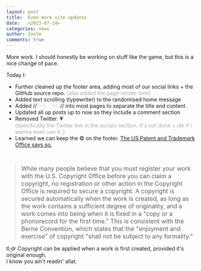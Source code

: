 ```yaml
---
layout: post
title:  Even more site updates
date:   <2023-07-14>
categories: news
author: 1oolm
comments: true
---
```

More work. I should honestly be working on stuff like the game, but this is a nice change of pace.

Today I:
- Further cleaned up the footer area, adding most of our social links + the GitHub source repo. <font color="#AAAAAA">(also added the page render time)</font>
- Added text scrolling (typewriter) to the randomised home message
- Added //<font color="#DDDDDD">THE LINE</font>// into most pages to separate the title and content.
- Updated all up posts up to now so they include a comment section
- Removed Twitter. &#128151; <br> <font color="#AAAAAA">(specifically the Twitter link in the socials section. It's not done + idk if i wanna even use it..)</font>
- Learned we can keep the &copy; on the footer. [The US Patent and Trademark Office says so.](https://www.uspto.gov/ip-policy/copyright-policy/copyright-basics)
<br>    
<blockquote><font size="3">While many people believe that you must register your work with the U.S. Copyright Office before you can claim a copyright, no registration or other action in the Copyright Office is required to secure a copyright. A copyright is secured automatically when the work is created, as long as the work contains a sufficient degree of originality, and a work comes into being when it is fixed in a &quot;copy or a phonorecord for the first time.&quot; This is consistent with the Berne Convention, which states that the &quot;enjoyment and exercise&quot; of copyright &quot;shall not be subject to any formality.&quot;</font></blockquote>

tl;dr Copyright can be applied when a work is first created, provided it's original enough. <br>
I know you ain't readin' allat.